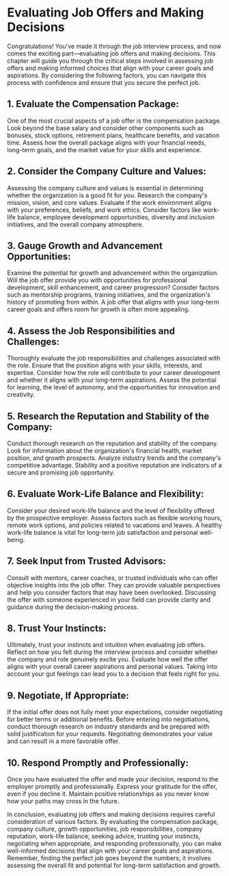 # Evaluating Job Offers and Making Decisions

Congratulations! You've made it through the job interview process, and now comes the exciting part—evaluating job offers and making decisions. This chapter will guide you through the critical steps involved in assessing job offers and making informed choices that align with your career goals and aspirations. By considering the following factors, you can navigate this process with confidence and ensure that you secure the perfect job.

## 1\. **Evaluate the Compensation Package**:

One of the most crucial aspects of a job offer is the compensation package. Look beyond the base salary and consider other components such as bonuses, stock options, retirement plans, healthcare benefits, and vacation time. Assess how the overall package aligns with your financial needs, long-term goals, and the market value for your skills and experience.

## 2\. **Consider the Company Culture and Values**:

Assessing the company culture and values is essential in determining whether the organization is a good fit for you. Research the company's mission, vision, and core values. Evaluate if the work environment aligns with your preferences, beliefs, and work ethics. Consider factors like work-life balance, employee development opportunities, diversity and inclusion initiatives, and the overall company atmosphere.

## 3\. **Gauge Growth and Advancement Opportunities**:

Examine the potential for growth and advancement within the organization. Will the job offer provide you with opportunities for professional development, skill enhancement, and career progression? Consider factors such as mentorship programs, training initiatives, and the organization's history of promoting from within. A job offer that aligns with your long-term career goals and offers room for growth is often more appealing.

## 4\. **Assess the Job Responsibilities and Challenges**:

Thoroughly evaluate the job responsibilities and challenges associated with the role. Ensure that the position aligns with your skills, interests, and expertise. Consider how the role will contribute to your career development and whether it aligns with your long-term aspirations. Assess the potential for learning, the level of autonomy, and the opportunities for innovation and creativity.

## 5\. **Research the Reputation and Stability of the Company**:

Conduct thorough research on the reputation and stability of the company. Look for information about the organization's financial health, market position, and growth prospects. Analyze industry trends and the company's competitive advantage. Stability and a positive reputation are indicators of a secure and promising job opportunity.

## 6\. **Evaluate Work-Life Balance and Flexibility**:

Consider your desired work-life balance and the level of flexibility offered by the prospective employer. Assess factors such as flexible working hours, remote work options, and policies related to vacations and leaves. A healthy work-life balance is vital for long-term job satisfaction and personal well-being.

## 7\. **Seek Input from Trusted Advisors**:

Consult with mentors, career coaches, or trusted individuals who can offer objective insights into the job offer. They can provide valuable perspectives and help you consider factors that may have been overlooked. Discussing the offer with someone experienced in your field can provide clarity and guidance during the decision-making process.

## 8\. **Trust Your Instincts**:

Ultimately, trust your instincts and intuition when evaluating job offers. Reflect on how you felt during the interview process and consider whether the company and role genuinely excite you. Evaluate how well the offer aligns with your overall career aspirations and personal values. Taking into account your gut feelings can lead you to a decision that feels right for you.

## 9\. **Negotiate, If Appropriate**:

If the initial offer does not fully meet your expectations, consider negotiating for better terms or additional benefits. Before entering into negotiations, conduct thorough research on industry standards and be prepared with solid justification for your requests. Negotiating demonstrates your value and can result in a more favorable offer.

## 10\. **Respond Promptly and Professionally**:

Once you have evaluated the offer and made your decision, respond to the employer promptly and professionally. Express your gratitude for the offer, even if you decline it. Maintain positive relationships as you never know how your paths may cross in the future.

In conclusion, evaluating job offers and making decisions requires careful consideration of various factors. By evaluating the compensation package, company culture, growth opportunities, job responsibilities, company reputation, work-life balance, seeking advice, trusting your instincts, negotiating when appropriate, and responding professionally, you can make well-informed decisions that align with your career goals and aspirations. Remember, finding the perfect job goes beyond the numbers; it involves assessing the overall fit and potential for long-term satisfaction and growth.
